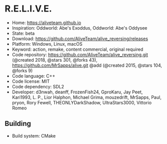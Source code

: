# R.E.L.I.V.E.

- Home: https://aliveteam.github.io
- Inspiration: Oddworld: Abe's Exoddus, Oddworld: Abe's Oddysee
- State: beta
- Download: https://github.com/AliveTeam/alive_reversing/releases
- Platform: Windows, Linux, macOS
- Keyword: action, remake, content commercial, original required
- Code repository: https://github.com/AliveTeam/alive_reversing.git (@created 2018, @stars 301, @forks 43), https://github.com/MrSapps/alive.git @add (@created 2015, @stars 104, @forks 9)
- Code language: C++
- Code license: MIT
- Code dependency: SDL2
- Developer: d3nwah, deanff, FrozenFish24, GproKaru, Jay Peet, Kari1993, L. P., Lior Halphon, Michael Grima, mouzedrift, MrSapps, Paul, pryon, Rory Fewell, THEONLYDarkShadow, UltraStars3000, Vittorio Romeo

## Building

- Build system: CMake
